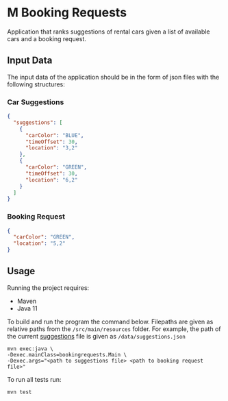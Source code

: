 # M Booking Requests

Application that ranks suggestions of rental cars given a list of available cars and a booking request.

## Input Data
The input data of the application should be in the form of json files with the following structures:

### Car Suggestions
```json
{
  "suggestions": [
    {
      "carColor": "BLUE",
      "timeOffset": 30,
      "location": "3,2"
    },
    {
      "carColor": "GREEN",
      "timeOffset": 30,
      "location": "6,2"
    }
  ]
}
```
### Booking Request
```json
{
  "carColor": "GREEN",
  "location": "5,2"
}
```

## Usage
Running the project requires:
* Maven
* Java 11

To build and run the program the command below. Filepaths are given as relative paths from the ``/src/main/resources`` folder.
For example, the path of the current [suggestions](src/main/resources/data/suggestions.json) file is given as `/data/suggestions.json`
```shell
mvn exec:java \
-Dexec.mainClass=bookingrequests.Main \
-Dexec.args="<path to suggestions file> <path to booking request file>"
```


To run all tests run:
```shell
mvn test
```
